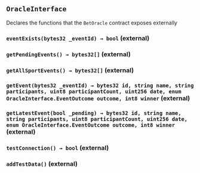 ## `OracleInterface`

Declares the functions that the `BetOracle` contract exposes externally




### `eventExists(bytes32 _eventId) → bool` (external)





### `getPendingEvents() → bytes32[]` (external)





### `getAllSportEvents() → bytes32[]` (external)





### `getEvent(bytes32 _eventId) → bytes32 id, string name, string participants, uint8 participantCount, uint256 date, enum OracleInterface.EventOutcome outcome, int8 winner` (external)





### `getLatestEvent(bool _pending) → bytes32 id, string name, string participants, uint8 participantCount, uint256 date, enum OracleInterface.EventOutcome outcome, int8 winner` (external)





### `testConnection() → bool` (external)





### `addTestData()` (external)






